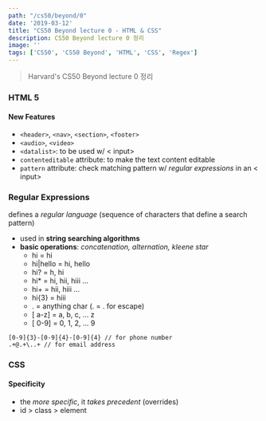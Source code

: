 ```yaml
---
path: "/cs50/beyond/0"
date: '2019-03-12'
title: "CS50 Beyond lecture 0 - HTML & CSS"
description: CS50 Beyond lecture 0 정리
image: ''
tags: ['CS50', 'CS50 Beyond', 'HTML', 'CSS', 'Regex']
---
```

> Harvard's CS50 Beyond lecture 0 정리

### HTML 5

#### New Features
- `<header>`, `<nav>`, `<section>`, `<footer>`
- `<audio>`, `<video>`
- `<datalist>`: to be used w/ < input>
- `contenteditable` attribute: to make the text content editable
- `pattern` attribute: check matching pattern w/ _regular expressions_ in an < input>

### Regular Expressions
defines a _regular language_ (sequence of characters that define a search pattern)
- used in __string searching algorithms__
- __basic operations__: _concatenation, alternation, kleene star_
    - hi = hi
    - hi|hello = hi, hello
    - hi? = h, hi
    - hi* = hi, hii, hiii ...
    - hi+ = hii, hiii ...
    - hi{3} = hiii
    - . = anything char (. = \. for escape)
    - [ a-z] = a, b, c, ... z
    - [ 0-9] = 0, 1, 2, ... 9
```regex
[0-9]{3}-[0-9]{4}-[0-9]{4} // for phone number
.+@.+\..+ // for email address
```

### CSS

#### Specificity
- the _more specific_, it _takes precedent_ (overrides)
- id > class > element